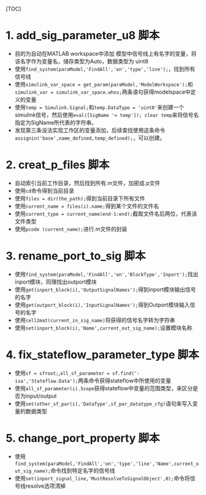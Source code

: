 [TOC]

# 1. add_sig_parameter_u8 脚本

- 目的为自动在MATLAB workspace中添加 模型中信号线上有名字的变量，将该名字作为变量名，储存类型为Auto，数据类型为 uint8
- 使用`find_system(paraModel,'FindAll','on','type','line');`，找到所有信号线
- 使用`simulink_var_space = get_param(paraModel,'ModelWorkspace');`和`simulink_var = simulink_var_space.whos;`两条语句获得modelspace中定义的变量
- 使用`temp = Simulink.Signal;`和`temp.DataType = 'uint8'`来创建一个simulink信号，然后使用`eval([SigName '= temp']); clear temp`来将信号名指定为SigName所代表的字符串。
- 发现第三条没法实现工作区的变量添加，后续查找使用这条命令`assignin('base',name_defined,temp_defined);`，可以创建。

# 2. creat_p_files 脚本

- 自动索引当前工作目录，然后找到所有.m文件，加密成.p文件
- 使用`cd`命令得到当前目录
- 使用`files = dir(the_path);`得到当前目录下所有文件
- 使用`current_name = files(i).name;`得到某个文件的文件名
- 使用`current_type = current_name(end-1:end);`截取文件名后两位，代表该文件类型
- 使用`pcode (current_name);`进行.m文件的封装

# 3. rename_port_to_sig 脚本

- 使用`find_system(paraModel,'FindAll','on','BlockType','Inport');`找出inport模块，同理找出outport模块
- 使用`get(inport_block(i),'OutputSignalNames');`得到inport模块输出信号的名字
- 使用`get(outport_block(i),'InputSignalNames');`得到Outport模块输入信号的名字
- 使用`cell2mat(current_in_sig_name)`将获得的信号名字转为字符串
- 使用`set(inport_block(i),'Name',current_out_sig_name);`设置模块名称

# 4. fix_stateflow_parameter_type 脚本

- 使用`sf = sfroot;`,`all_sf_parameter = sf.find('-isa','Stateflow.Data');`两条命令获得stateflow中所使用的变量
- 使用`all_sf_parameter(i).Scope`获得stateflow中变量的范围类型，来区分是否为input/output
- 使用`set(other_sf_par(i),'DataType',sf_par_datatype_cfg)`语句来写入变量的数据类型

# 5. change_port_property 脚本

- 使用`find_system(paraModel,'FindAll','on','type','line','Name',current_out_sig_name);`命令找到特定名字的信号线
- 使用`set(inport_signal_line,'MustResolveToSignalObject',0);`命令将信号线resolve选项清掉